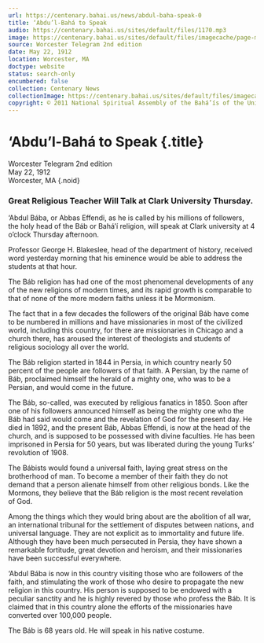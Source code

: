 ```yaml
---
url: https://centenary.bahai.us/news/abdul-baha-speak-0
title: ‘Abdu’l-Bahá to Speak
audio: https://centenary.bahai.us/sites/default/files/1170.mp3
image: https://centenary.bahai.us/sites/default/files/imagecache/page-main-image/images/press_clippings/telegram_before.png
source: Worcester Telegram 2nd edition
date: May 22, 1912
location: Worcester, MA
doctype: website
status: search-only
encumbered: false
collection: Centenary News
collectionImage: https://centenary.bahai.us/sites/default/files/imagecache/theme-image/main_image/abdulbaha-overview-small_0.jpg
copyright: © 2011 National Spiritual Assembly of the Bahá’ís of the United States
---
```



# ‘Abdu’l-Bahá to Speak {.title}

Worcester Telegram 2nd edition  
May 22, 1912  
Worcester, MA
{.noid}  



### Great Religious Teacher Will Talk at Clark University Thursday.

‘Abdul Bába, or Abbas Effendi, as he is called by his millions of followers, the holy head of the Báb or Bahá’í religion, will speak at Clark university at 4 o’clock Thursday afternoon.

Professor George H. Blakeslee, head of the department of history, received word yesterday morning that his eminence would be able to address the students at that hour.

The Báb religion has had one of the most phenomenal developments of any of the new religions of modern times, and its rapid growth is comparable to that of none of the more modern faiths unless it be Mormonism.

The fact that in a few decades the followers of the original Báb have come to be numbered in millions and have missionaries in most of the civilized world, including this country, for there are missionaries in Chicago and a church there, has aroused the interest of theologists and students of religious sociology all over the world.

The Báb religion started in 1844 in Persia, in which country nearly 50 percent of the people are followers of that faith. A Persian, by the name of Báb, proclaimed himself the herald of a mighty one, who was to be a Persian, and would come in the future.

The Báb, so-called, was executed by religious fanatics in 1850. Soon after one of his followers announced himself as being the mighty one who the Báb had said would come and the revelation of God for the present day. He died in 1892, and the present Báb, Abbas Effendi, is now at the head of the church, and is supposed to be possessed with divine faculties. He has been imprisoned in Persia for 50 years, but was liberated during the young Turks’ revolution of 1908.

The Bábists would found a universal faith, laying great stress on the brotherhood of man. To become a member of their faith they do not demand that a person alienate himself from other religious bonds. Like the Mormons, they believe that the Báb religion is the most recent revelation of God.

Among the things which they would bring about are the abolition of all war, an international tribunal for the settlement of disputes between nations, and universal language. They are not explicit as to immortality and future life. Although they have been much persecuted in Persia, they have shown a remarkable fortitude, great devotion and heroism, and their missionaries have been successful everywhere.

‘Abdul Bába is now in this country visiting those who are followers of the faith, and stimulating the work of those who desire to propagate the new religion in this country. His person is supposed to be endowed with a peculiar sanctity and he is highly revered by those who profess the Báb. It is claimed that in this country alone the efforts of the missionaries have converted over 100,000 people.

The Báb is 68 years old. He will speak in his native costume.